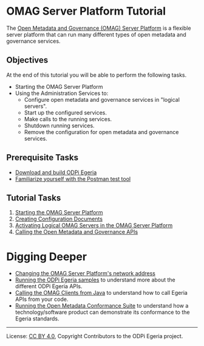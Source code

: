 <!-- SPDX-License-Identifier: CC-BY-4.0 -->
<!-- Copyright Contributors to the ODPi Egeria project. -->

# OMAG Server Platform Tutorial

The [Open Metadata and Governance (OMAG) Server Platform](../../../open-metadata-publication/website/omag-server)
is a flexible server platform that
can run many different types of open metadata and governance services.

## Objectives

At the end of this tutorial you will be able to perform the following tasks.

* Starting the OMAG Server Platform
* Using the Administration Services to:
  * Configure open metadata and governance services in "logical servers".
  * Start up the configured services.
  * Make calls to the running services.
  * Shutdown running services.
  * Remove the configuration for open metadata and governance services.
  
## Prerequisite Tasks

* [Download and build ODPi Egeria](../building-egeria-tutorial)
* [Familiarize yourself with the Postman test tool](task-working-with-postman.md)

## Tutorial Tasks

1. [Starting the OMAG Server Platform](task-starting-the-omag-server-platform.md)
2. [Creating Configuration Documents](task-creating-configuration-documents.md)
3. [Activating Logical OMAG Servers in the OMAG Server Platform](task-starting-omag-server.md)
4. [Calling the Open Metadata and Governance APIs](task-calling-omag-apis.md)

# Digging Deeper

* [Changing the OMAG Server Platform's network address](task-changing-the-omag-server-network-address.md)
* [Running the ODPi Egeria samples](../../open-metadata-samples)
to understand more about the different ODPi Egeria APIs.
* [Calling the OMAG Clients from Java](../omag-client-tutorial)
to understand how to call Egeria APIs from your code.
* [Running the Open Metadata Conformance Suite](../../../open-metadata-conformance-suite)
to understand how a technology/software product can demonstrate
its conformance to the Egeria standards.

----
License: [CC BY 4.0](https://creativecommons.org/licenses/by/4.0/),
Copyright Contributors to the ODPi Egeria project.